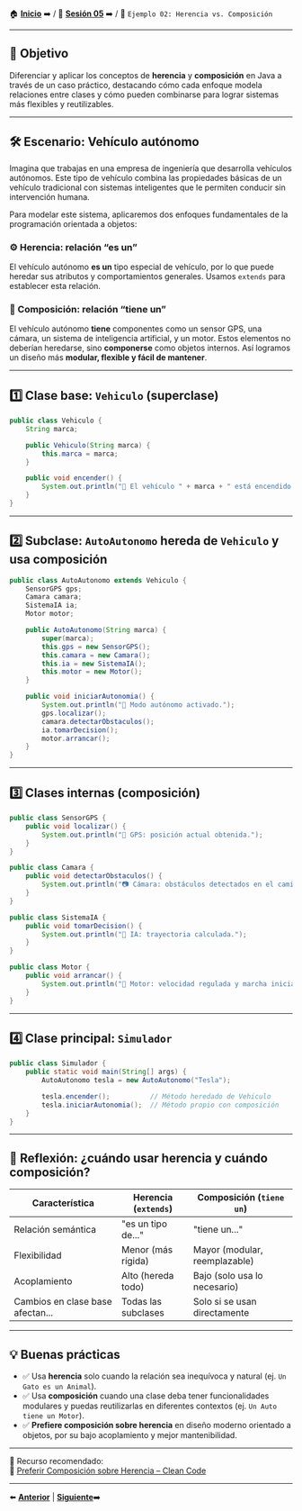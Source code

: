 🏠 [**Inicio**](../../Readme.md) ➡️ / 📖 [**Sesión 05**](../Readme.md) ➡️ / 📝 `Ejemplo 02: Herencia vs. Composición`

---

## 🎯 Objetivo

Diferenciar y aplicar los conceptos de **herencia** y **composición** en Java a través de un caso práctico, destacando cómo cada enfoque modela relaciones entre clases y cómo pueden combinarse para lograr sistemas más flexibles y reutilizables.

---

## 🛠️ Escenario: Vehículo autónomo

Imagina que trabajas en una empresa de ingeniería que desarrolla vehículos autónomos. Este tipo de vehículo combina las propiedades básicas de un vehículo tradicional con sistemas inteligentes que le permiten conducir sin intervención humana.

Para modelar este sistema, aplicaremos dos enfoques fundamentales de la programación orientada a objetos:

### ⚙️ Herencia: relación **“es un”**
El vehículo autónomo **es un** tipo especial de vehículo, por lo que puede heredar sus atributos y comportamientos generales. Usamos `extends` para establecer esta relación.

### 🧩 Composición: relación **“tiene un”**
El vehículo autónomo **tiene** componentes como un sensor GPS, una cámara, un sistema de inteligencia artificial, y un motor. Estos elementos no deberían heredarse, sino **componerse** como objetos internos. Así logramos un diseño más **modular, flexible y fácil de mantener**.

---

## 1️⃣ Clase base: `Vehiculo` (superclase)

```java
public class Vehiculo {
    String marca;

    public Vehiculo(String marca) {
        this.marca = marca;
    }

    public void encender() {
        System.out.println("🔑 El vehículo " + marca + " está encendido.");
    }
}
```

---

## 2️⃣ Subclase: `AutoAutonomo` hereda de `Vehiculo` y usa composición

```java
public class AutoAutonomo extends Vehiculo {
    SensorGPS gps;
    Camara camara;
    SistemaIA ia;
    Motor motor;

    public AutoAutonomo(String marca) {
        super(marca);
        this.gps = new SensorGPS();
        this.camara = new Camara();
        this.ia = new SistemaIA();
        this.motor = new Motor();
    }

    public void iniciarAutonomia() {
        System.out.println("🤖 Modo autónomo activado.");
        gps.localizar();
        camara.detectarObstaculos();
        ia.tomarDecision();
        motor.arrancar();
    }
}
```

---

## 3️⃣ Clases internas (composición)

```java
public class SensorGPS {
    public void localizar() {
        System.out.println("📍 GPS: posición actual obtenida.");
    }
}

public class Camara {
    public void detectarObstaculos() {
        System.out.println("📷 Cámara: obstáculos detectados en el camino.");
    }
}

public class SistemaIA {
    public void tomarDecision() {
        System.out.println("🧠 IA: trayectoria calculada.");
    }
}

public class Motor {
    public void arrancar() {
        System.out.println("🚗 Motor: velocidad regulada y marcha iniciada.");
    }
}
```

---

## 4️⃣ Clase principal: `Simulador`

```java
public class Simulador {
    public static void main(String[] args) {
        AutoAutonomo tesla = new AutoAutonomo("Tesla");

        tesla.encender();          // Método heredado de Vehiculo
        tesla.iniciarAutonomia();  // Método propio con composición
    }
}
```

---

## 🤔 Reflexión: ¿cuándo usar herencia y cuándo composición?

| Característica                    | Herencia (`extends`)            | Composición (`tiene un`)         |
|----------------------------------|----------------------------------|----------------------------------|
| Relación semántica               | "es un tipo de..."               | "tiene un..."                    |
| Flexibilidad                     | Menor (más rígida)               | Mayor (modular, reemplazable)    |
| Acoplamiento                     | Alto (hereda todo)               | Bajo (solo usa lo necesario)     |
| Cambios en clase base afectan...| Todas las subclases              | Solo si se usan directamente     |

---

## 💡 Buenas prácticas

- ✅ Usa **herencia** solo cuando la relación sea inequívoca y natural (ej. `Un Gato es un Animal`).
- ✅ Usa **composición** cuando una clase deba tener funcionalidades modulares y puedas reutilizarlas en diferentes contextos (ej. `Un Auto tiene un Motor`).
- ✅ **Prefiere composición sobre herencia** en diseño moderno orientado a objetos, por su bajo acoplamiento y mejor mantenibilidad.

---

📘 Recurso recomendado:  
🔗 [Preferir Composición sobre Herencia – Clean Code](https://dev.to/rlgino/composicion-vs-herencia-4664)

---

⬅️ [**Anterior**](../Ejemplo-01/Readme.md) | [**Siguiente**](../Reto-01/Readme.md)➡️